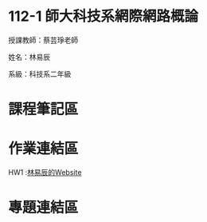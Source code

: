 # 112-1 師大科技系網際網路概論

授課教師：蔡芸琤老師

姓名：林易辰

系級：科技系二年級

# 課程筆記區

# 作業連結區
HW1 :[林易辰的Website](https://eason-lin0213.github.io/MyWeb/)

# 專題連結區
